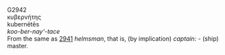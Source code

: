 <body>
  <p>G2942<br>  κυβερνήτης  <br> kubernētēs  <br><i>koo-ber-nay‘-tace </i><br>From the same as <a href="g2941.htm">2941</a>  <i>helmsman</i>, that is, (by implication) <i>captain:</i> - (ship) master.<br></p>
 </body>